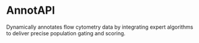 # AnnotAPI
Dynamically annotates flow cytometry data by integrating expert algorithms to deliver precise population gating and scoring.
